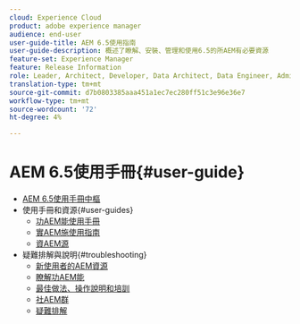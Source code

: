 ```yaml
---
cloud: Experience Cloud
product: adobe experience manager
audience: end-user
user-guide-title: AEM 6.5使用指南
user-guide-description: 概述了瞭解、安裝、管理和使用6.5的所AEM有必要資源
feature-set: Experience Manager
feature: Release Information
role: Leader, Architect, Developer, Data Architect, Data Engineer, Administrator, Business Practitioner
translation-type: tm+mt
source-git-commit: d7b0803385aaa451a1ec7ec280ff51c3e96e36e7
workflow-type: tm+mt
source-wordcount: '72'
ht-degree: 4%

---
```



# AEM 6.5使用手冊{#user-guide}

+ [AEM 6.5使用手冊中樞](home.md)
+ 使用手冊和資源{#user-guides}
   + [功AEM能使用手冊](capabilities.md)
   + [實AEM施使用指南](implementation.md)
   + [資AEM源](resources.md)
+ 疑難排解與說明{#troubleshooting}
   + [新使用者的AEM資源](new.md)
   + [瞭解功AEM能](learn.md)
   + [最佳做法、操作說明和培訓](best-practice.md)
   + [社AEM群](community.md)
   + [疑難排解](troubleshooting.md)

